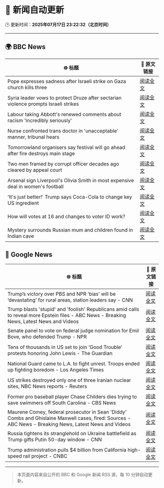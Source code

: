 # 🧠 新闻自动更新

🕒 更新时间：**2025年07月17日 23:22:32（北京时间）**

---

## 🌍 BBC News

| 🌐 标题 | 🔗 原文链接 |
|--------|-------------|
| Pope expresses sadness after Israeli strike on Gaza church kills three | [阅读全文](https://www.bbc.com/news/articles/c8xvnlpx2dxo) |
| Syria leader vows to protect Druze after sectarian violence prompts Israeli strikes | [阅读全文](https://www.bbc.com/news/articles/cg5z3jqe673o) |
| Labour taking Abbott's renewed comments about racism 'incredibly seriously' | [阅读全文](https://www.bbc.com/news/articles/cwye24vjnn8o) |
| Nurse confronted trans doctor in 'unacceptable' manner, tribunal hears | [阅读全文](https://www.bbc.com/news/articles/c4g2xz2wwwwo) |
| Tomorrowland organisers say festival will go ahead after fire destroys main stage | [阅读全文](https://www.bbc.com/news/articles/cpwqewyrw57o) |
| Two men framed by corrupt officer decades ago cleared by appeal court | [阅读全文](https://www.bbc.com/news/articles/c5ylzyr8gpko) |
| Arsenal sign Liverpool's Olivia Smith in most expensive deal in women's football | [阅读全文](https://www.bbc.com/sport/football/articles/c3r9yz5x3w5o) |
| 'It's just better!' Trump says Coca-Cola to change key US ingredient | [阅读全文](https://www.bbc.com/news/articles/czxe59zl8qzo) |
| How will votes at 16 and changes to voter ID work? | [阅读全文](https://www.bbc.com/news/articles/cm2lgnze013o) |
| Mystery surrounds Russian mum and children found in Indian cave | [阅读全文](https://www.bbc.com/news/articles/c8d68848d34o) |

## 📰 Google News

| 🌐 标题 | 🔗 原文链接 |
|--------|-------------|
| Trump’s victory over PBS and NPR ‘bias’ will be ‘devastating’ for rural areas, station leaders say - CNN | [阅读全文](https://news.google.com/rss/articles/CBMijwFBVV95cUxQVEc4V1ZMeG0waFkwMDVjcWF5S21lcE9ZdXpqY0MyMDkxVzMxbVpaNzNZcnkyZDJSYnZ2b0R5eUFXNFRxb1JUTFl6THlhZXM1TFctcGN4cEZFcW9xaUhMZUtFREttZ0ZqNnhyRkotUlJYNUcwbGF1UmVvVDdZWXZXRk12bWdDc3lMS2k3UTVTc9IBlAFBVV95cUxNVjk3RUs4WURZcTBhSmJETS1KMGg3dENSbE1jRHgwYTBOZjQyR1dkTHdpd2hFcHVhR3duZ2xWRzZFVnBOZVdyTHcyM2xUbk44enZEVXl4WGc0LWVObFh0Wk1fU3NaQ3JsTjZGRkdaYS12cmNpUlE2YkRyNkJPWWI4NFNzUUhiTm9vcXhwdXJVZ2F2OVZq?oc=5) |
| Trump blasts 'stupid' and 'foolish' Republicans amid calls to reveal more Epstein files - ABC News - Breaking News, Latest News and Videos | [阅读全文](https://news.google.com/rss/articles/CBMinAFBVV95cUxQaF8zdlNMZlNtblhwOE5fdmZhaWJSN3lBYUFqb1dVd3ZnSndCZ3VWOGF6Vl9CTnEwdksyOHVPd3UwcEg1QUJubE1CcE9TaWZRb3Y1LWt5UHN4OEdRYVc1VDBCRFNUNXdGaUlEbjUtWWszOTZuN0JxMmhyNk10Z2ZrdVdmSmRidjNPY2NUdGZ5Ti1ZWWZlb0tybG9keUrSAaIBQVVfeXFMTU9uV0RGR3ZsNjUxZEk2Q2QzMWxKcHBSeG9MVHQ5a2dFRnBQamtmb1dkdHpoRWxiV1hZT0N3THJ5cXpacDYyanhhVDBoUlZxMFdjcWpycWo4YXdaRlVnSGFTQ3ZpOXdseXlTcEJXZEtMXzY4QnVneDlCb0FGRUNSMUtvWm52OUo0YThJQWk5QzNOTlVvYUo3X3dvZUdONG4yR2xn?oc=5) |
| Senate panel to vote on federal judge nomination for Emil Bove, who defended Trump - NPR | [阅读全文](https://news.google.com/rss/articles/CBMidEFVX3lxTE82cnNHWnNqeDY2ZU1DWlF2NG1PRm1XQ0RXVGpmN3RSX2Q1U0FPNjJhRTZNM3dkU0xOZVpmTHJGYUZmd0tVTDBzSEVINnZUblF0cXdLX1ozaWFQMmNvNHVXdEhoZ1lZNkRTYU1EOHRTSVJ0Znd2?oc=5) |
| Tens of thousands in US set to join ‘Good Trouble’ protests honoring John Lewis - The Guardian | [阅读全文](https://news.google.com/rss/articles/CBMijwFBVV95cUxNYi03ejJyTExidEVlYWJFaXR1U0NqdUJ0UEI3eUk2dlBjZU5kTlZ5X2Z1NUZlWXBBWHY5QzV6OUp4UHpBczdmdU1fMGJKZWM5WGlKU2RnVENiRGtSWGpGbS1qRTJVRXp3YWNoUENQN2h2aWY4bFItOHNIa0lxNGJXTm9kN0t4THZoM2NIN3VrNA?oc=5) |
| National Guard came to L.A. to fight unrest. Troops ended up fighting boredom - Los Angeles Times | [阅读全文](https://news.google.com/rss/articles/CBMimwFBVV95cUxQV2dvbG1WMTZkYkxuNTlCUnJZRjJYY2VIdERQcGI1OGlTWDh2WWZzRGxJUHhIQ3FXbVo0bXVSc0hwMWZGakpVZUxQREZwVi1DRkVjMDA1c3BqLVhyZEZwYzBJUG9QVVUzaG0tdDVDeE8yMFhfZl9KQU9YVEtIMVo2QWQybGFSNHkxRE4zSHJQc2ZlYTBuQ18xMUQyYw?oc=5) |
| US strikes destroyed only one of three Iranian nuclear sites, NBC News reports - Reuters | [阅读全文](https://news.google.com/rss/articles/CBMixwFBVV95cUxQUE9RYkNmUml1ZTdoMDkxa1dIbGI2M0lCSnMtN2FsR0NYaHMyZ3BVVG1IdmNGNXdnY2tvemNmU0FSS1FNT2p0Vm95Y2JoX2d4NVlXRlpsZnVVVUg2bml2RkFhU2FnR3BhYnhIRFBINW1RNWNHNWxkUHFkTkJhSkwtU29DdnUtdV8tNU5Bajk3cURxeS1zYmVWbVVabEktcUJpdno4ZTNhUjVqTG5OdWhUTllJY3lpN0J3ODg4N0QtX3NZMDdZM0Nz?oc=5) |
| Former pro baseball player Chase Childers dies trying to save swimmers off South Carolina - CBS News | [阅读全文](https://news.google.com/rss/articles/CBMiqAFBVV95cUxQc1pUUFQyajNQblByVTFFV3lGZzJHZzVxeFZBVDhJcEphWjB2emJvUk5mN1hVdWhLWTl0czNnby1XbHYwQTAteHZrWmVSdDB0TGRKcFVtNzN3MkZLem9RZVNWcXFDcHFWdTRHVVRkOWhhb3ZjbjZaT2ViN0JQYjRnbTVnOWttRU5QLUc2RXNVZ0hwNjBQNFhFdjlraFdmM0dxOERPRXNVannSAa4BQVVfeXFMTlF5azVJck8xMmpRRTRiZlFfeXFTcHVqamRFZlhVc3cya3dlNy05MXRWZE9MV2FJZ2dIR2ZpcWR5cHk2c3M2a2F1cUtKYUNxRGdTdjQ0Q1VfZHZpcGw2eFJNbFkzZGNyUVZBRHl6UlRDcHZfa0NpM1gzZFhPeDFHTGF3ODRTbjBELTNtYXJBOWlLUlh2V0k3NWZvZFdWYTlfTTg3WGFhdHVPSS1ramV3?oc=5) |
| Maurene Comey, federal prosecutor in Sean 'Diddy' Combs and Ghislaine Maxwell cases, fired: Sources - ABC News - Breaking News, Latest News and Videos | [阅读全文](https://news.google.com/rss/articles/CBMimwFBVV95cUxPdVNqb21fLUV0Z2IxTXZDWWdOeUZ4Wi1kTkZsTXo4X1ZGZGQ1Qkp0SHpidWd2MjNuNk9JblphS1lIZnVvNXR5Vnp0N3RjeUp3eFhqQUo3eUxMaVMtWXl3TUVRVzVCb05xazZ2VWNBcE11MFplaVlLeDhfOWVCMlVTdjdNeENxOTZrazRrMEFWczBaUGdYak1mdFF3VdIBoAFBVV95cUxOenNERXgzU1h0aElheTJDNGdkQ0RYT0FxaThIMm9jc0Qtd2ZZUkZ0XzE5NUgxOVY2ZFdsc2ZZT015aVJEWVZSSXBZUU5oYlNaX3N0NTVCQ1l0Z2hJaVg0S2R1VjJNOUNpZDFzaXo0TjVXeWt3UU9uV2U2TFRoS1F4U3EtZEdKdjRQN1VWdXBzeHFxVjlfOWtSa2hya3Z6RExR?oc=5) |
| Russia tightens its stranglehold on Ukraine battlefield as Trump gifts Putin 50-day window - CNN | [阅读全文](https://news.google.com/rss/articles/CBMijAFBVV95cUxQZHpuWnlTQjFfZUc2YWplVUFHVXNtMVdzNzhoUE1KaVJ2M29SX2t5cDBzVERpUU53VU1ZZzVWQnJrU0o0VXpnLWpFSDVOSnlnZlVISzE2Z1NxU1VaRVFGaFhjWEpLY241QnM4eGF5VVNtdTRZemFjVXVKTWRTZVJlcld0Zk1PQVBBbjE1edIBkgFBVV95cUxOcm9ZeklBMDRGdmlNLWEtR0NLOW92eUlWb0IzNDRLeVFQMi0zVFJZdGhLeEMtakhsVzVXOFQ0bkFlN3U0Um0xUm1VN3hkTXRaMGh2ckFDRU9EQWRkWVB0eFFlTXFMeVZvaE5qZTdqV3RfVzNoazF6U0szRFpEcWNVZE8zeFpkR0hZczBqTjdXMzdqQQ?oc=5) |
| Trump administration pulls $4 billion from California high-speed rail project - CNBC | [阅读全文](https://news.google.com/rss/articles/CBMikAFBVV95cUxOVXpZWDlSeVRNRGMtdVhWTmxwT0x2ZWkyWUlpNXA3WFNXMkxsamRiUktKSkQ3bTFTOFFTY0VkUTVjR3Y0N1liNlNLNmdHZDE0Q2R5VkhSNndMR0EwTG9fOG8zOEF2UTR3LVFvc3l4ZFlXcXFFampSYzAyZ2J1UXRMVEZRQ3UzcXBQSWYwVjdLOFDSAZYBQVVfeXFMTkJwYi16bUx5ZEs2VUVzU2tWU1VxVi1fT3ZKeUhfR1NBQjVCaU1LQWpFMERWXzcyXzRWMzc1RDl5VWhLN1lQMVF4RVpRLXQ1ZHBPdTRWaVh5WG1ZLUZFYklMcmtVSnVkeEdYMEdTRERsU1RmSjN4VGR1YUE1ZS1xWnZWWkN4NGZyVHc3RFJtdzlkd0h1MGxR?oc=5) |

---
> 本页面内容来自公开的 BBC 和 Google 新闻 RSS 源，每 10 分钟自动更新。